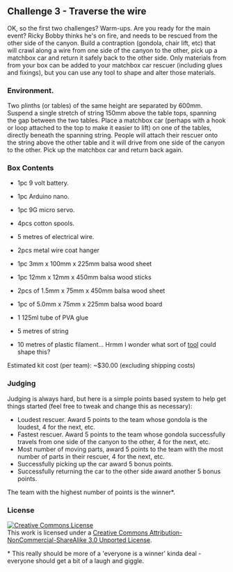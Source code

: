 ## Challenge 3 - Traverse the wire

OK, so the first two challenges? Warm-ups. Are you ready for the main event? Ricky Bobby thinks he's on fire, and needs to be rescued from the other side of the canyon. Build a contraption (gondola, chair lift, etc) that will crawl along a wire from one side of the canyon to the other, pick up a matchbox car and return it safely back to the other side. Only materials from from your box can be added to your matchbox car rescuer (including glues and fixings), but you can use any tool to shape and alter those materials. 

### Environment.

Two plinths (or tables) of the same height are separated by 600mm. Suspend a single stretch of string 150mm above the table tops, spanning the gap between the two tables. Place a matchbox car (perhaps with a hook or loop attached to the top to make it easier to lift) on one of the tables, directly beneath the spanning string. People will attach their rescuer onto the string above the other table and it will drive from one side of the canyon to the other. Pick up the matchbox car and return back again. 

### Box Contents

* 1pc 9 volt battery.
* 1pc Arduino nano.
* 1pc 9G micro servo.
* 4pcs cotton spools.
* 5 metres of electrical wire.

* 2pcs metal wire coat hanger
* 1pc 3mm x 100mm x 225mm balsa wood sheet
* 1pc 12mm x 12mm x 450mm balsa wood sticks
* 2pcs of 1.5mm x 75mm x 450mm balsa wood sheet
* 1pc of 5.0mm x 75mm x 225mm balsa wood board
* 1 125ml tube of PVA glue
* 5 metres of string

* 10 metres of plastic filament… Hrmm I wonder what sort of [tool][1] could shape this?

Estimated kit cost (per team): ~$30.00 (excluding shipping costs)


### Judging

Judging is always hard, but here is a simple points based system to help get things started (feel free to tweak and change this as necessary): 

* Loudest rescuer. Award 5 points to the team whose gondola is the loudest, 4 for the next, etc.
* Fastest rescuer. Award 5 points to the team whose gondola successfully travels from one side of the canyon to the other, 4 for the next, etc. 
* Most number of moving parts, award 5 points to the team with the most number of parts in their rescuer, 4 for the next, etc.
* Successfully picking up the car award 5 bonus points.
* Successfully returning the car to the other side award another 5 bonus points.

The team with the highest number of points is the winner*.

### License

<a rel="license" href="http://creativecommons.org/licenses/by-nc-sa/3.0/deed.en_US"><img alt="Creative Commons License" style="border-width:0" src="http://i.creativecommons.org/l/by-nc-sa/3.0/88x31.png" /></a><br />This work is licensed under a <a rel="license" href="http://creativecommons.org/licenses/by-nc-sa/3.0/deed.en_US">Creative Commons Attribution-NonCommercial-ShareAlike 3.0 Unported License</a>.

\* This really should be more of a 'everyone is a winner' kinda deal - everyone should get a bit of a laugh and giggle.

[1]:http://reprap.org/mediawiki/images/0/0d/Mendelmax.jpg



